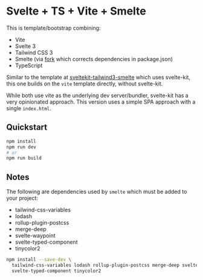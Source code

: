 # Svelte + TS + Vite + Smelte

This is template/bootstrap combining:

- Vite
- Svelte 3
- Tailwind CSS 3
- Smelte (via [fork](https://github.com/jittering/smelte/tree/peer) which corrects dependencies in package.json)
- TypeScript

Similar to the template at
[sveltekit-tailwind3-smelte](https://github.com/jittering/sveltekit-tailwind3-smelte)
which uses svelte-kit, this one builds on the `vite` template directly, without
svelte-kit.

While both use vite as the underlying dev server/bundler, svelte-kit has a very opinionated approach. This version uses a simple SPA approach with a single `index.html`.

## Quickstart

```sh
npm install
npm run dev
# or
npm run build
```

## Notes

The following are dependencies used by `smelte` which must be added to your project:

- tailwind-css-variables
- lodash
- rollup-plugin-postcss
- merge-deep
- svelte-waypoint
- svelte-typed-component
- tinycolor2

```sh
npm install --save-dev \
  tailwind-css-variables lodash rollup-plugin-postcss merge-deep svelte-waypoint \
  svelte-typed-component tinycolor2
```
